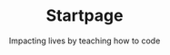 ---
title: Startpage
subtitle: Impacting lives by teaching how to code
image: /img/start.jpg

intro:
  heading: >-
    Over 65.3 million refugees in the world. Millions of vacant IT jobs due to
    digitalization. Two problems, one solution:
  text: A coding academy for refugees.

teaser_image:
  image: /img/IMG_2230-1.jpg

get_involved:
  content: >-
    ## Get Involved

    Powercoders is a coding academy for refugees. We believe that, in the 21st century, coding skills will help you to start a
    new life wherever you are forced to go.

    We offer a 3-month coding boot camp, followed by an internship. The ultimate
    goal of Powercoders is the permanent placement of trained refugees in IT
    companies and IT departments.

program:
  - heading: Participant
    text: Are you a refugee eager to find your way into the IT industry?
    link: program/#participant
    link_text: apply now
    fade_in: Left
  - heading: Coach
    text: Do you want to support a refugee in becoming successfully integrated in the local IT labor market?
    link: program/#coach
    link_text: apply as coach
    fade_in: Up
  - heading: Trainer
    text: Are you an IT professional who likes to share their knowledge with newcomers?
    link: program/#trainer
    link_text: apply as trainer
    fade_in: Up
  - heading: Company
    text: Are you an IT company looking for talent no matter from where it comes from?
    link: program/#company
    link_text: offer an intership
    fade_in: Right

latest:
  - heading: Donate
    heading_icon: fa-graduation-cap
    text: >-
        Powercoders is a non-profit organization. We rely on donations to continue our work
        helping refugees secure a better future.

    link: donate
    link_text: donate
    fade_in: Up

  - heading: Wunsch-Schloss 2018
    heading_icon: fa-tv
    text: >-
        Founder Christian Hirsig had the chance to address his wish to politics and economics at
        "Wunsch-Schloss 2018".

    link: https://youtu.be/h9V4SU6Ca1k?t=3601
    link_text: watch
    fade_in: Up

  - heading:  Powercoders Story
    heading_icon: fa-readme
    text: >-
        In 2014 Husam fled the war in Syria and is now interning at Swiss Life. This is his story.

    link: https://twitter.com/CNNMoneyCH/status/995331994224611328
    link_text: watch
    fade_in: Up

teaser_image2:
  image: /img/ted-zh.jpg
  text: A vacant IT job can be filled with a displaced person.

story:
  heading: The Story of Powercoders
  text: >-
    “We all can do more, we all can do better.”


    Watch Chris, founder of Powercoders, at TED Zurich on how all was started.
  video_id: kILDP3NmA6A

partner:
  - image: /img/partner/schweizerische-eidgenossenschaft.png
    name: Schweizerische Eidgenossenschaft
    link: https://www.sem.admin.ch

  - image: /img/partner/arcas.jpg
    name: Arcas
    link: https://www.arcas-foundation.ch

  - image: /img/Adobe.png
    name: Adobe
    link: https://www.adobe.com

  - image: /img/partner/impacthub.jpg
    name: ImpactHub
    link: http://www.impacthub.net

---